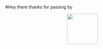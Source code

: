 #Hey there thanks for passing by
<div id="header" align="center">
  <img src="https://media2.giphy.com/media/qgQUggAC3Pfv687qPC/giphy.gif?cid=ecf05e47hqr7ft8jafoy7vehvq89vptm76txjcgqs0j5rrrg&rid=giphy.gif&ct=g" width="100"/>
</div>
